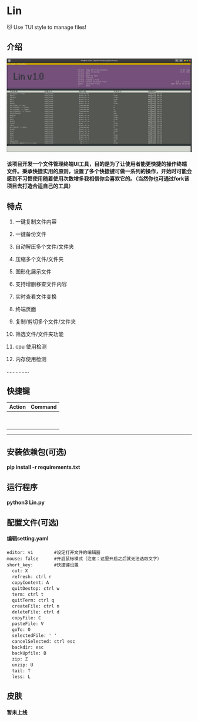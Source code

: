 # Lin

  🐱 Use TUI style to manage files!

## 介绍
![image](https://github.com/Mrwu87/Lin/blob/master/linsc.png)

#### 该项目开发一个文件管理终端UI工具，目的是为了让使用者能更快捷的操作终端文件。秉承快捷实用的原则，设置了多个快捷键可做一系列的操作，开始时可能会感到不习惯使用随着使用次数增多我相信你会喜欢它的。（当然你也可通过fork该项目去打造合适自己的工具）

## 特点

1. 一键复制文件内容

2. 一键备份文件

3. 自动解压多个文件/文件夹

4. 压缩多个文件/文件夹

5. 图形化展示文件

6. 支持增删移查文件内容

7. 实时查看文件变换

8. 终端页面

9. 复制/剪切多个文件/文件夹

10. 筛选文件/文件夹功能

11. cpu 使用检测

12. 内存使用检测

   ...............


## 快捷键


| Action | Command |
|--------|---------|
|        |         |
|        |         |
|        |         |
|        |         |
|        |         |
|        |         |
|        |         |
|        |         |
|        |         |  

---

## 安装依赖包(可选)
#### pip install -r requirements.txt
## 运行程序

#### python3 Lin.py
## 配置文件(可选)

#### 编辑setting.yaml

```
editor: vi        #设定打开文件的编辑器
mouse: false      #开启鼠标模式（注意：这里开启之后就无法选取文字）
short_key:        #快捷键设置
  cut: X
  refresh: ctrl r
  copyContent: A
  quitDestop: ctrl w
  term: ctrl t
  quitTerm: ctrl q
  createFile: ctrl n
  deleteFile: ctrl d
  copyFile: C
  pasteFile: V
  goTo: O
  selectedFile: ' '
  cancelSelected: ctrl esc
  backdir: esc
  backUpfile: B
  zip: Z
  unzip: U
  tail: T
  less: L

```


## 皮肤
#### 暂未上线

